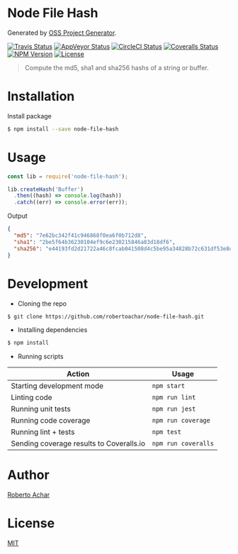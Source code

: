 # Node File Hash

Generated by [OSS Project Generator](http://bit.ly/generator-oss-project).

[![Travis Status][travis-badge]][travis-url]
[![AppVeyor Status][appveyor-badge]][appveyor-url]
[![CircleCI Status][circleci-badge]][circleci-url]
[![Coveralls Status][coveralls-badge]][coveralls-url]
[![NPM Version][npm-badge]][npm-url]
[![License][license-badge]][license-url]

> Compute the md5, sha1 and sha256 hashs of a string or buffer.

# Installation

Install package

```bash
$ npm install --save node-file-hash
```

# Usage

```js
const lib = require('node-file-hash');

lib.createHash('Buffer')
  .then((hash) => console.log(hash))
  .catch((err) => console.error(err));
```

Output

```json
{
  "md5": "7e62bc342f41c946868f0ea6f0b712d8",
  "sha1": "2be5f64b36230104ef9c6e230215846a83d18df6",
  "sha256": "e44193fd2d21722a46c8fcab041508d4c5be95a34828b72c631df53e8d7e20a6"
}
```

# Development

* Cloning the repo

```bash
$ git clone https://github.com/robertoachar/node-file-hash.git
```

* Installing dependencies

```bash
$ npm install
```

* Running scripts

Action | Usage
---    | ---
Starting development mode                | `npm start`
Linting code                             | `npm run lint`
Running unit tests                       | `npm run jest`
Running code coverage                    | `npm run coverage`
Running lint + tests                     | `npm test`
Sending coverage results to Coveralls.io | `npm run coveralls`

# Author
[Roberto Achar](https://twitter.com/robertoachar)

# License
[MIT](https://github.com/robertoachar/node-file-hash/blob/master/LICENSE)

[travis-badge]: https://travis-ci.org/robertoachar/node-file-hash.svg?branch=master
[travis-url]: https://travis-ci.org/robertoachar/node-file-hash

[appveyor-badge]: https://ci.appveyor.com/api/projects/status/github/robertoachar/node-file-hash?branch=master&svg=true
[appveyor-url]: https://ci.appveyor.com/project/robertoachar/node-file-hash

[circleci-badge]: https://circleci.com/gh/robertoachar/node-file-hash/tree/master.svg?style=shield
[circleci-url]: https://circleci.com/gh/robertoachar/node-file-hash

[coveralls-badge]: https://coveralls.io/repos/github/robertoachar/node-file-hash/badge.svg?branch=master
[coveralls-url]: https://coveralls.io/github/robertoachar/node-file-hash?branch=master

[npm-badge]: https://img.shields.io/npm/v/node-file-hash.svg
[npm-url]: https://www.npmjs.com/package/node-file-hash

[license-badge]: https://img.shields.io/github/license/robertoachar/node-file-hash.svg
[license-url]: https://opensource.org/licenses/MIT
